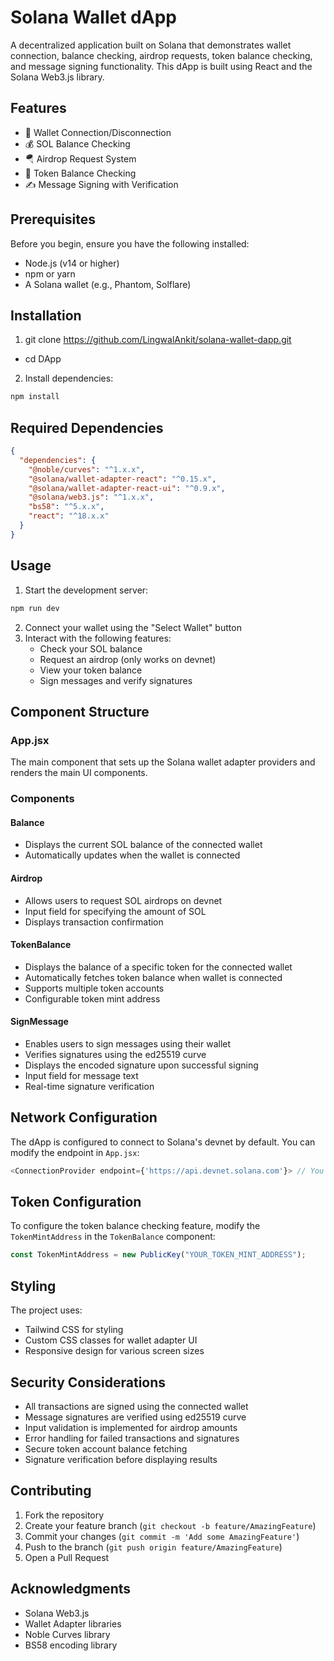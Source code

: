 # Solana Wallet dApp
A decentralized application built on Solana that demonstrates wallet connection, balance checking, airdrop requests, token balance checking, and message signing functionality. This dApp is built using React and the Solana Web3.js library.

## Features
- 🔗 Wallet Connection/Disconnection
- 💰 SOL Balance Checking
- 🪂 Airdrop Request System
- 💎 Token Balance Checking
- ✍️ Message Signing with Verification

## Prerequisites
Before you begin, ensure you have the following installed:
- Node.js (v14 or higher)
- npm or yarn
- A Solana wallet (e.g., Phantom, Solflare)

## Installation
1. git clone https://github.com/LingwalAnkit/solana-wallet-dapp.git
- cd DApp
2. Install dependencies:
```bash
npm install
```

## Required Dependencies
```json
{
  "dependencies": {
    "@noble/curves": "^1.x.x",
    "@solana/wallet-adapter-react": "^0.15.x",
    "@solana/wallet-adapter-react-ui": "^0.9.x",
    "@solana/web3.js": "^1.x.x",
    "bs58": "^5.x.x",
    "react": "^18.x.x"
  }
}
```

## Usage
1. Start the development server:
```bash
npm run dev
```
2. Connect your wallet using the "Select Wallet" button
3. Interact with the following features:
   - Check your SOL balance
   - Request an airdrop (only works on devnet)
   - View your token balance
   - Sign messages and verify signatures

## Component Structure
### App.jsx
The main component that sets up the Solana wallet adapter providers and renders the main UI components.

### Components
#### Balance
- Displays the current SOL balance of the connected wallet
- Automatically updates when the wallet is connected

#### Airdrop
- Allows users to request SOL airdrops on devnet
- Input field for specifying the amount of SOL
- Displays transaction confirmation

#### TokenBalance
- Displays the balance of a specific token for the connected wallet
- Automatically fetches token balance when wallet is connected
- Supports multiple token accounts
- Configurable token mint address

#### SignMessage
- Enables users to sign messages using their wallet
- Verifies signatures using the ed25519 curve
- Displays the encoded signature upon successful signing
- Input field for message text
- Real-time signature verification

## Network Configuration
The dApp is configured to connect to Solana's devnet by default. You can modify the endpoint in `App.jsx`:
```javascript
<ConnectionProvider endpoint={'https://api.devnet.solana.com'}> // You can also use your own RPC URL from Alchemy 
```

## Token Configuration
To configure the token balance checking feature, modify the `TokenMintAddress` in the `TokenBalance` component:
```javascript
const TokenMintAddress = new PublicKey("YOUR_TOKEN_MINT_ADDRESS");
```

## Styling
The project uses:
- Tailwind CSS for styling
- Custom CSS classes for wallet adapter UI
- Responsive design for various screen sizes

## Security Considerations
- All transactions are signed using the connected wallet
- Message signatures are verified using ed25519 curve
- Input validation is implemented for airdrop amounts
- Error handling for failed transactions and signatures
- Secure token account balance fetching
- Signature verification before displaying results

## Contributing
1. Fork the repository
2. Create your feature branch (`git checkout -b feature/AmazingFeature`)
3. Commit your changes (`git commit -m 'Add some AmazingFeature'`)
4. Push to the branch (`git push origin feature/AmazingFeature`)
5. Open a Pull Request

## Acknowledgments
- Solana Web3.js
- Wallet Adapter libraries
- Noble Curves library
- BS58 encoding library
